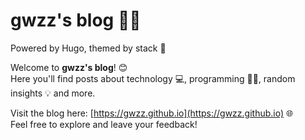 # gwzz's blog 🚀✨

Powered by Hugo, themed by stack 🎨

Welcome to **gwzz's blog**! 😊  
Here you'll find posts about technology 💻, programming 🧑‍💻, random insights 💡 and more.

Visit the blog here: [https://gwzz.github.io](https://gwzz.github.io) 🌐  
Feel free to explore and leave your feedback!
